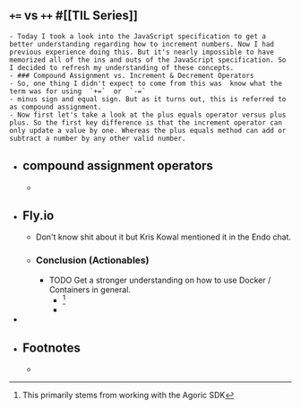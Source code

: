## `+=` vs `++` #[[TIL Series]]
	- Today I took a look into the JavaScript specification to get a better understanding regarding how to increment numbers. Now I had previous experience doing this. But it's nearly impossible to have memorized all of the ins and outs of the JavaScript specification. So I decided to refresh my understanding of these concepts.
	- ### Compound Assignment vs. Increment & Decrement Operators
	- So, one thing I didn't expect to come from this was  know what the term was for using  `+=`  or  `-=`
	- minus sign and equal sign. But as it turns out, this is referred to as compound assignment.
	- Now first let's take a look at the plus equals operator versus plus plus. So the first key difference is that the increment operator can only update a value by one. Whereas the plus equals method can add or subtract a number by any other valid number.
- ## compound assignment operators
	-
- ## Fly.io
	- Don't know shit about it but Kris Kowal mentioned it in the Endo chat.
	- ### Conclusion (Actionables)
		- TODO Get a stronger understanding on how to use Docker / Containers in general.
			- [^1]
			-
-
- ## Footnotes
	- [^1]: This primarily stems from working with the Agoric SDK